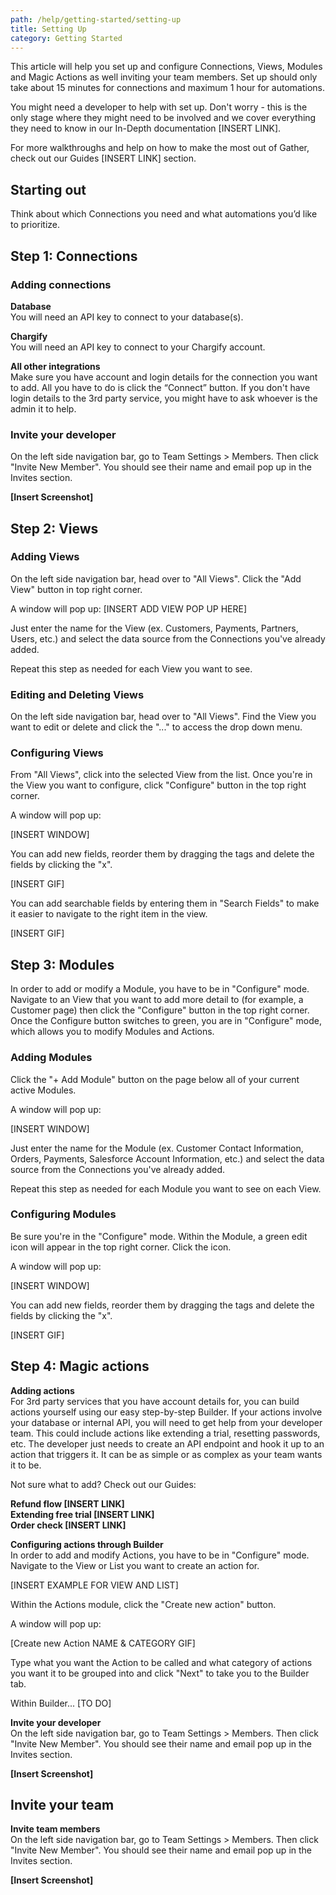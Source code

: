 ```yaml
---
path: /help/getting-started/setting-up
title: Setting Up
category: Getting Started
---
```

This article will help you set up and configure Connections, Views, Modules and Magic Actions as well inviting your team members. Set up should only take about 15 minutes for connections and maximum 1 hour for automations. 

You might need a developer to help with set up. Don't worry - this is the only stage where they might need to be involved and we cover everything they need to know in our In-Depth documentation [INSERT LINK].

For more walkthroughs and help on how to make the most out of Gather, check out our Guides \[INSERT LINK] section.

## Starting out

Think about which Connections you need and what automations you’d like to prioritize.

## Step 1: Connections

### Adding connections

**Database**\
You will need an API key to connect to your database(s).

**Chargify**\
You will need an API key to connect to your Chargify account.

**All other integrations**\
Make sure you have account and login details for the connection you want to add. All you have to do is click the “Connect” button. If you don't have login details to the 3rd party service, you might have to ask whoever is the admin it to help.

### Invite your developer
On the left side navigation bar, go to Team Settings > Members. Then click "Invite New Member". You should see their name and email pop up in the Invites section.

**\[Insert Screenshot]**

## Step 2: Views

### Adding Views
On the left side navigation bar, head over to "All Views". Click the "Add View" button in top right corner.

A window will pop up:
[INSERT ADD VIEW POP UP HERE]

Just enter the name for the View (ex. Customers, Payments, Partners, Users, etc.) and select the data source from the Connections you've already added.

Repeat this step as needed for each View you want to see.

### Editing and Deleting Views

On the left side navigation bar, head over to "All Views". Find the View you want to edit or delete and click the "..." to access the drop down menu.

### Configuring Views
From "All Views", click into the selected View from the list. Once you're in the View you want to configure, click "Configure" button in the top right corner.  

A window will pop up:

\[INSERT WINDOW]

You can add new fields, reorder them by dragging the tags and delete the fields by clicking the "x".

\[INSERT GIF]

You can add searchable fields by entering them in "Search Fields" to make it easier to navigate to the right item in the view.

\[INSERT GIF]

## Step 3: Modules

In order to add or modify a Module, you have to be in "Configure" mode. Navigate to an View that you want to add more detail to (for example, a Customer page) then click the "Configure" button in the top right corner. Once the Configure button switches to green, you are in "Configure" mode, which allows you to modify Modules and Actions.

### Adding Modules

Click the "+ Add Module" button on the page below all of your current active Modules.

A window will pop up:

[INSERT WINDOW]

Just enter the name for the Module (ex. Customer Contact Information, Orders, Payments, Salesforce Account Information, etc.) and select the data source from the Connections you've already added.

Repeat this step as needed for each Module you want to see on each View.

### Configuring Modules

Be sure you're in the "Configure" mode. Within the Module, a green edit icon will appear in the top right corner. Click the icon.

A window will pop up:

[INSERT WINDOW]

You can add new fields, reorder them by dragging the tags and delete the fields by clicking the "x".

\[INSERT GIF]

## Step 4: Magic actions

**Adding actions**\
For 3rd party services that you have account details for, you can build actions yourself using our easy step-by-step Builder. If your actions involve your database or internal API, you will need to get help from your developer team. This could include actions like extending a trial, resetting passwords, etc. The developer just needs to create an API endpoint and hook it up to an action that triggers it. It can be as simple or as complex as your team wants it to be.

Not sure what to add? Check out our Guides:

**Refund flow \[INSERT LINK]**\
**Extending free trial \[INSERT LINK]**\
**Order check \[INSERT LINK]**

**Configuring actions through Builder**\
In order to add and modify Actions, you have to be in "Configure" mode. Navigate to the View or List you want to create an action for.

[INSERT EXAMPLE FOR VIEW AND LIST]

Within the Actions module, click the "Create new action" button. 

A window will pop up:

[Create new Action NAME & CATEGORY GIF]

Type what you want the Action to be called and what category of actions you want it to be grouped into and click "Next" to take you to the Builder tab.

Within Builder...
[TO DO]


**Invite your developer**\
On the left side navigation bar, go to Team Settings > Members. Then click "Invite New Member". You should see their name and email pop up in the Invites section.

**\[Insert Screenshot]**

## Invite your team

**Invite team members**\
On the left side navigation bar, go to Team Settings > Members. Then click "Invite New Member". You should see their name and email pop up in the Invites section.

**\[Insert Screenshot]**
